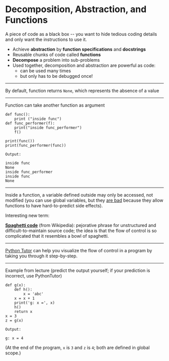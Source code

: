 # Decomposition, Abstraction, and Functions

A piece of code as a black box -- you want to hide tedious coding details and only want the instructions to use it.
- Achieve **abstraction** by **function specifications** and **docstrings**
- Reusable chunks of code called **functions**
- **Decompose** a problem into sub-problems
- Used together, decomposition and abstraction are powerful as code:
	- can be used many times
	- but only has to be debugged once!
***
By default, function returns `None`, which represents the absence of a value
***
Function can take another function as argument
```
def func():
    print ("inside func")
def func_performer(f):
    print("inside func_performer")
    f()

print(func())
print(func_performer(func))
```
```
Output:

inside func
None
inside func_performer
inside func
None
```
***
Inside a function, a variable defined outside may only be accessed, not modified (you can use global variables, but they [are bad](https://stackoverflow.com/questions/19158339/why-are-global-variables-evil) because they allow functions to have hard-to-predict side effects).

Interesting new term:

[**Spaghetti code**](https://en.wikipedia.org/wiki/Spaghetti_code) (from Wikipedia):  pejorative phrase for unstructured and difficult-to-maintain  source code; the idea is that the flow of control is so complicated that it resembles a bowl of spaghetti.
***
[Python Tutor](http://www.pythontutor.com/) can help you visualize the flow of control in a program by taking you through it step-by-step.
***
Example from lecture (predict the output yourself; if your prediction is incorrect, use PythonTutor)
```
def g(x): 
	def h(): 
		x = 'abc' 
	x = x + 1 
	print('g: x =', x) 
	h() 
	return x 
x = 3 
z = g(x)
```
```
Output:

g: x = 4
```
(At the end of the program, `x` is `3` and `z` is `4`; both are defined in global scope.)

